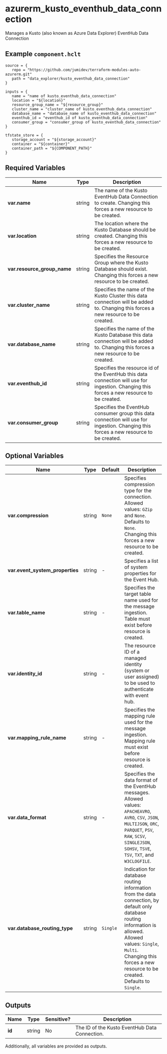 # azurerm_kusto_eventhub_data_connection

Manages a Kusto (also known as Azure Data Explorer) EventHub Data Connection

## Example `component.hclt`

```hcl
source = {
   repo = "https://github.com/jumidev/terraform-modules-auto-azurerm.git" 
   path = "data_explorer/kusto_eventhub_data_connection" 
}

inputs = {
   name = "name of kusto_eventhub_data_connection" 
   location = "${location}" 
   resource_group_name = "${resource_group}" 
   cluster_name = "cluster_name of kusto_eventhub_data_connection" 
   database_name = "database_name of kusto_eventhub_data_connection" 
   eventhub_id = "eventhub_id of kusto_eventhub_data_connection" 
   consumer_group = "consumer_group of kusto_eventhub_data_connection" 
}

tfstate_store = {
   storage_account = "${storage_account}" 
   container = "${container}" 
   container_path = "${COMPONENT_PATH}" 
}

```

## Required Variables

| Name | Type |  Description |
| ---- | --------- |  ----------- |
| **var.name** | string |  The name of the Kusto EventHub Data Connection to create. Changing this forces a new resource to be created. | 
| **var.location** | string |  The location where the Kusto Database should be created. Changing this forces a new resource to be created. | 
| **var.resource_group_name** | string |  Specifies the Resource Group where the Kusto Database should exist. Changing this forces a new resource to be created. | 
| **var.cluster_name** | string |  Specifies the name of the Kusto Cluster this data connection will be added to. Changing this forces a new resource to be created. | 
| **var.database_name** | string |  Specifies the name of the Kusto Database this data connection will be added to. Changing this forces a new resource to be created. | 
| **var.eventhub_id** | string |  Specifies the resource id of the EventHub this data connection will use for ingestion. Changing this forces a new resource to be created. | 
| **var.consumer_group** | string |  Specifies the EventHub consumer group this data connection will use for ingestion. Changing this forces a new resource to be created. | 

## Optional Variables

| Name | Type |  Default  |  Description |
| ---- | --------- |  ----------- | ----------- |
| **var.compression** | string |  `None`  |  Specifies compression type for the connection. Allowed values: `GZip` and `None`. Defaults to `None`. Changing this forces a new resource to be created. | 
| **var.event_system_properties** | string |  -  |  Specifies a list of system properties for the Event Hub. | 
| **var.table_name** | string |  -  |  Specifies the target table name used for the message ingestion. Table must exist before resource is created. | 
| **var.identity_id** | string |  -  |  The resource ID of a managed identity (system or user assigned) to be used to authenticate with event hub. | 
| **var.mapping_rule_name** | string |  -  |  Specifies the mapping rule used for the message ingestion. Mapping rule must exist before resource is created. | 
| **var.data_format** | string |  -  |  Specifies the data format of the EventHub messages. Allowed values: `APACHEAVRO`, `AVRO`, `CSV`, `JSON`, `MULTIJSON`, `ORC`, `PARQUET`, `PSV`, `RAW`, `SCSV`, `SINGLEJSON`, `SOHSV`, `TSVE`, `TSV`, `TXT`, and `W3CLOGFILE`. | 
| **var.database_routing_type** | string |  `Single`  |  Indication for database routing information from the data connection, by default only database routing information is allowed. Allowed values: `Single`, `Multi`. Changing this forces a new resource to be created. Defaults to `Single`. | 



## Outputs

| Name | Type | Sensitive? | Description |
| ---- | ---- | --------- | --------- |
| **id** | string | No  | The ID of the Kusto EventHub Data Connection. | 

Additionally, all variables are provided as outputs.
